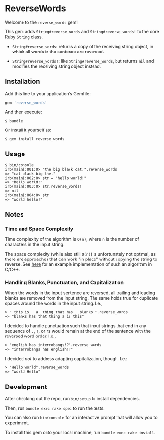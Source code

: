 # ReverseWords

Welcome to the `reverse_words` gem!

This gem adds `String#reverse_words` and `String#reverse_words!` to the core Ruby
`String` class.

* `String#reverse_words`: returns a copy of the receiving string object, in which all
words in the sentence are reversed.

* `String#reverse_words!`: like `String#reverse_words`, but returns `nil` and modifies
the receiving string object instead.


## Installation

Add this line to your application's Gemfile:

```ruby
gem 'reverse_words'
```

And then execute:

    $ bundle

Or install it yourself as:

    $ gem install reverse_words

## Usage

```
$ bin/console
irb(main):001:0> "the big black cat.".reverse_words
=> "cat black big the."
irb(main):002:0> str = "hello world!"
=> "hello world!"
irb(main):003:0> str.reverse_words!
=> nil
irb(main):004:0> str
=> "world hello!"
```

## Notes

### Time and Space Complexity
Time complexity of the algorithm is `O(n)`, where `n` is the number of characters
in the input string.

The space complexity (while also still `O(n)`) is unfortunately not optimal, as
there are approaches that can work "in place" without copying the string to reverse.
See [here](http://stackoverflow.com/a/47426) for an example implementation of such
an algorithm in C/C++.

### Handling Blanks, Punctuation, and Capitalization

When the words in the input sentence are reversed, all trailing and leading blanks are removed from the input string. The same holds true for duplicate spaces around the words in the input string.
I.e.,

```
> " this is   a  thing that has   blanks ".reverse_words
=> "blanks has that thing a is this"
```

I decided to handle punctuation such that input strings that end in any sequence
of `.`, `!`, or `?`s would remain at the end of the sentence with the reversed word
order. I.e.,

```
> "english has interrobangs!?".reverse_words
=> "interrobangs has english!?"
```
I decided _not_ to address adapting capitalization, though. I.e.:

```
> "Hello world".reverse_words
=> "world Hello"
```

## Development

After checking out the repo, run `bin/setup` to install dependencies.

Then, run `bundle exec rake spec` to run the tests.

You can also run `bin/console` for an interactive prompt that will allow you to experiment.

To install this gem onto your local machine, run `bundle exec rake install`.
